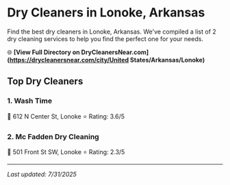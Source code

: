 # Dry Cleaners in Lonoke, Arkansas

Find the best dry cleaners in Lonoke, Arkansas. We've compiled a list of 2 dry cleaning services to help you find the perfect one for your needs.

🌐 **[View Full Directory on DryCleanersNear.com](https://drycleanersnear.com/city/United States/Arkansas/Lonoke)**

## Top Dry Cleaners

### 1. Wash Time
📍 612 N Center St, Lonoke
⭐ Rating: 3.6/5

### 2. Mc Fadden Dry Cleaning
📍 501 Front St SW, Lonoke
⭐ Rating: 2.3/5


---

*Last updated: 7/31/2025*

